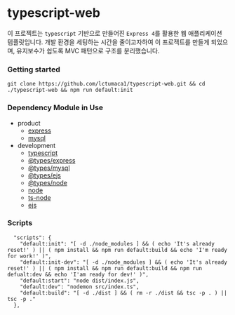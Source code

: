 # typescript-web
이 프로젝트는 ```typescript``` 기반으로 만들어진 ```Express 4```를 활용한 웹 애플리케이션 템플릿입니다. 개발 환경을 세팅하는 시간을 줄이고자하여 이 프로젝트를 만들게 되었으며, 유지보수가 쉽도록 MVC 패턴으로 구조를 분리했습니다.

### Getting started
```
git clone https://github.com/lctumaca1/typescript-web.git && cd ./typescript-web && npm run default:init
```

### Dependency Module in Use
+ product
  + [express](https://www.npmjs.com/package/express)
  + [mysql](https://www.npmjs.com/package/mysql)
+ development
  + [typescript](https://www.npmjs.com/package/typescript)
  + [@types/express](https://www.npmjs.com/package/@types/express)
  + [@types/mysql](https://www.npmjs.com/package/@types/mysql)
  + [@types/ejs](https://www.npmjs.com/package/@types/ejs)
  + [@types/node](https://www.npmjs.com/package/@types/node)
  + [node](https://www.npmjs.com/package/node)
  + [ts-node](https://www.npmjs.com/package/ts-node)
  + [ejs](https://www.npmjs.com/package/ejs)
  
  
### Scripts
```
  "scripts": {
    "default:init": "[ -d ./node_modules ] && ( echo 'It's already reset!' ) || ( npm install && npm run default:build && echo 'I'm ready for work!' )",
    "default:init-dev": "[ -d ./node_modules ] && ( echo 'It's already reset!' ) || ( npm install && npm run default:build && npm run defualt:dev && echo 'I'am ready for dev!' )",
    "default:start": "node dist/index.js",
    "default:dev": "nodemon src/index.ts",
    "default:build": "[ -d ./dist ] && ( rm -r ./dist && tsc -p . ) ||  tsc -p ."
  },
```
